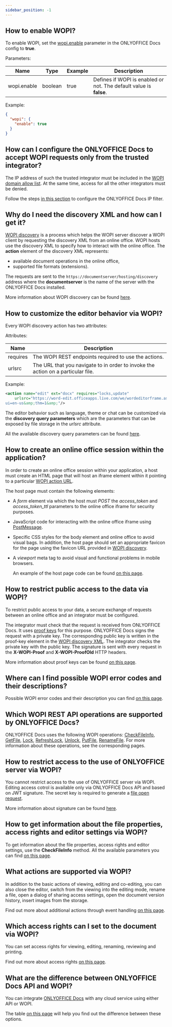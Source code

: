 ```yaml
---
sidebar_position: -1
---
```


## How to enable WOPI?

To enable WOPI, set the [wopi.enable](https://helpcenter.onlyoffice.com/installation/docs-developer-configuring.aspx#wopi-enable) parameter in the ONLYOFFICE Docs config to **true**.

Parameters:

| Name        | Type    | Example | Description                                                        |
| ----------- | ------- | ------- | ------------------------------------------------------------------ |
| wopi.enable | boolean | true    | Defines if WOPI is enabled or not. The default value is **false**. |

Example:

  ``` json
  {
    "wopi": {
      "enable": true
    }
  }
  ```

## How can I configure the ONLYOFFICE Docs to accept WOPI requests only from the trusted integrator?

The IP address of such the trusted integrator must be included in the [WOPI domain allow list](https://docs.microsoft.com/en-us/microsoft-365/cloud-storage-partner-program/online/build-test-ship/settings#wopi-domain-allow-list). At the same time, access for all the other integrators must be denied.

Follow the steps [in this section](../../using-wopi/overview.md#ip-filter) to configure the ONLYOFFICE Docs IP filter.

## Why do I need the discovery XML and how can I get it?

[WOPI discovery](https://docs.microsoft.com/en-us/microsoft-365/cloud-storage-partner-program/online/discovery) is a process which helps the WOPI server discover a WOPI client by requesting the discovery XML from an online office. WOPI hosts use the discovery XML to specify how to interact with the online office. The **action** element of the discovery XML represents:

- available document operations in the online office,
- supported file formats (extensions).

The requests are sent to the `https://documentserver/hosting/discovery` address where the **documentserver** is the name of the server with the ONLYOFFICE Docs installed.

More information about WOPI discovery can be found [here](../../using-wopi/WOPI%20discovery.md).

## How to customize the editor behavior via WOPI?

Every WOPI discovery action has two attributes:

Attributes:

| Name     | Description                                                                      |
| -------- | -------------------------------------------------------------------------------- |
| requires | The WOPI REST endpoints required to use the actions.                             |
| urlsrc   | The URL that you navigate to in order to invoke the action on a particular file. |

Example:

  ``` xml
  <action name="edit" ext="docx" requires="locks,update"
      urlsrc="https://word-edit.officeapps.live.com/we/wordeditorframe.aspx?
  ui=en-us&amp;thm=1&amp;"/>
  ```

The editor behavior such as language, theme or chat can be customized via the **discovery query parameters** which are the parameters that can be exposed by file storage in the *urlsrc* attribute.

All the available discovery query parameters can be found [here](../../using-wopi/WOPI%20discovery.md#wopi-standard).

## How to create an online office session within the application?

In order to create an online office session within your application, a host must create an HTML page that will host an iframe element within it pointing to a particular [WOPI action URL](../../using-wopi/WOPI%20discovery.md#wopi-actions).

The host page must contain the following elements:

- A *form* element via which the host must *POST* the *access\_token* and *access\_token\_ttl* parameters to the online office iframe for security purposes.

- JavaScript code for interacting with the online office iframe using [PostMessage](../../using-wopi/PostMessage.md).

- Specific CSS styles for the body element and online office to avoid visual bags. In addition, the host page should set an appropriate favicon for the page using the favicon URL provided in [WOPI discovery](../../using-wopi/WOPI%20discovery.md).

- A *viewport* meta tag to avoid visual and functional problems in mobile browsers.

  An example of the host page code can be found [on this page](../../using-wopi/Host%20page.md).

## How to restrict public access to the data via WOPI?

To restrict public access to your data, a secure exchange of requests between an online office and an integrator must be configured.

The integrator must check that the request is received from ONLYOFFICE Docs. It uses [proof keys](https://docs.microsoft.com/en-us/microsoft-365/cloud-storage-partner-program/online/scenarios/proofkeys) for this purpose. ONLYOFFICE Docs signs the request with a private key. The corresponding public key is written in the proof-key element in the [WOPI discovery XML](../../using-wopi/WOPI%20discovery.md). The integrator checks the private key with the public key. The signature is sent with every request in the **X-WOPI-Proof** and **X-WOPI-ProofOld** HTTP headers.

More information about proof keys can be found [on this page](../../using-wopi/Proof%20keys.md).

## Where can I find possible WOPI error codes and their descriptions?

Possible WOPI error codes and their description you can find [on this page](../../using-wopi/WOPI%20REST%20API/WOPI%20REST%20API.md).

## Which WOPI REST API operations are supported by ONLYOFFICE Docs?

ONLYOFFICE Docs uses the following WOPI operations: [CheckFileInfo](../../using-wopi/WOPI%20REST%20API/CheckFileInfo.md), [GetFile](../../using-wopi/WOPI%20REST%20API/GetFile.md), [Lock](../../using-wopi/WOPI%20REST%20API/Lock.md), [RefreshLock](../../using-wopi/WOPI%20REST%20API/RefreshLock.md), [Unlock](../../using-wopi/WOPI%20REST%20API/Unlock.md), [PutFile](../../using-wopi/WOPI%20REST%20API/PutFile.md), [RenameFile](../../using-wopi/WOPI%20REST%20API/RenameFile.md). For more information about these operations, see the corresponding pages.

## How to restrict access to the use of ONLYOFFICE server via WOPI?

You cannot restrict access to the use of ONLYOFFICE server via WOPI. Editing access cotrol is available only via ONLYOFFICE Docs API and based on JWT signature. The secret key is required to generate a [file open request](../../Additional%20API/signature/Browser.md).

More information about signature can be found [here](../../Additional%20API/signature/signature.md).

## How to get information about the file properties, access rights and editor settings via WOPI?

To get information about the file properties, access rights and editor settings, use the **CheckFileInfo** method. All the available parameters you can find [on this page](../../using-wopi/WOPI%20REST%20API/CheckFileInfo.md).

## What actions are supported via WOPI?

In addition to the basic actions of viewing, editing and co-editing, you can also close the editor, switch from the viewing into the editing mode, rename a file, open a dialog of sharing access settings, open the document version history, insert images from the storage.

Find out more about additional actions through event handling [on this page](../../using-wopi/PostMessage.md).

## Which access rights can I set to the document via WOPI?

You can set access rights for viewing, editing, renaming, reviewing and printing.

Find out more about access rights [on this page](../../using-wopi/PostMessage.md).

## What are the difference between ONLYOFFICE Docs API and WOPI?

You can integrate [ONLYOFFICE Docs](https://www.onlyoffice.com/office-suite.aspx) with any cloud service using either API or WOPI.

The table [on this page](../../using-wopi/API%20vs%20WOPI.md) will help you find out the difference between these options.
